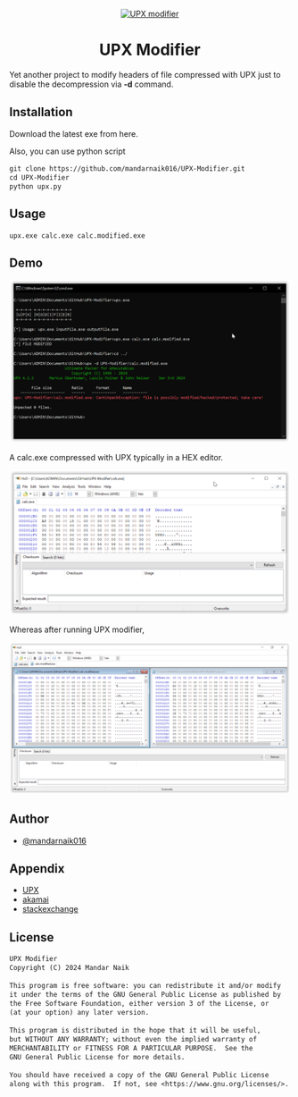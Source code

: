 <p align="center"><a href="favicon.ico"><img src="favicon.ico" alt="UPX modifier"/></a></p>

<h1 align="center">UPX Modifier</h1>

Yet another project to modify headers of file compressed with UPX just to disable the decompression via **-d** command.

## Installation

Download the latest exe from here.

Also, you can use python script

```
git clone https://github.com/mandarnaik016/UPX-Modifier.git
cd UPX-Modifier
python upx.py
```

## Usage

```
upx.exe calc.exe calc.modified.exe
```

## Demo

![upx cannot decompress](data/upx-cannot-decompress.png)

A calc.exe compressed with UPX typically in a HEX editor.

![calc upx compressed](data/calc-upx-compressed.png)

Whereas after running UPX modifier,

![comparison between upx packed](data/comparison-between-upx-packed.png)

## Author

- [@mandarnaik016](https://github.com/mandarnaik016)

## Appendix

- [UPX](https://upx.github.io/)
- [akamai](https://www.akamai.com/blog/security/upx-packed-headaches)
- [stackexchange](https://reverseengineering.stackexchange.com/questions/3323/how-to-prevent-upx-d-on-an-upx-packed-executable)

## License

~~~
UPX Modifier
Copyright (C) 2024 Mandar Naik

This program is free software: you can redistribute it and/or modify
it under the terms of the GNU General Public License as published by
the Free Software Foundation, either version 3 of the License, or
(at your option) any later version.

This program is distributed in the hope that it will be useful,
but WITHOUT ANY WARRANTY; without even the implied warranty of
MERCHANTABILITY or FITNESS FOR A PARTICULAR PURPOSE.  See the
GNU General Public License for more details.

You should have received a copy of the GNU General Public License
along with this program.  If not, see <https://www.gnu.org/licenses/>.
~~~
